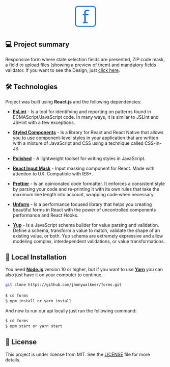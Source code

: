 <h1 align="center">
    <img width="13%"  alt="Icon Repo" title="form" src="./src/assets/images/form-icon.png" />
</h1>

## 💻 Project summary

Responsive form where state selection fields are presented, ZIP code mask, a field to upload files (showing a preview of them) and mandatory fields validator. If you want to see the Design, just [click here](https://github.com/jhonywalkeer/forms/tree/main/src/assets/screenshots).

## 🛠 Technologies

Project was built using **React.js** and the following dependencies:

- **[EsLint](https://www.npmjs.com/package/eslint)** - Is a tool for identifying and reporting on patterns found in ECMAScript/JavaScript code. In many ways, it is similar to JSLint and JSHint with a few exceptions.

- **[Styled Components](https://styled-components.com/)** - Is a library for React and React Native that allows you to use component-level styles in your application that are written with a mixture of JavaScript and CSS using a technique called CSS-in-JS.

- **[Polished](https://www.npmjs.com/package/polished)** - A lightweight toolset for writing styles in JavaScript.

- **[React Input Mask](https://www.npmjs.com/package/react-input-mask)** - Input masking component for React. Made with attention to UX. Compatible with IE8+.

- **[Prettier](https://www.npmjs.com/package/prettier)** - Is an opinionated code formatter. It enforces a consistent style by parsing your code and re-printing it with its own rules that take the maximum line length into account, wrapping code when necessary.

- **[Unform](https://www.npmjs.com/package/unform)** - Is a performance focused library that helps you creating beautiful forms in React with the power of uncontrolled components performance and React Hooks.

- **[Yup](https://www.npmjs.com/package/yup)** - Is a JavaScript schema builder for value parsing and validation. Define a schema, transform a value to match, validate the shape of an existing value, or both. Yup schema are extremely expressive and allow modeling complex, interdependent validations, or value transformations.

## 🔨 Local Installation

You need **[Node.js](https://nodejs.org)** version 10 or higher, but if you want to use **[Yarn](https://yarnpkg.com/)** you can also just have it on your computer to continue.

```bash
git clone https://github.com/jhonywalkeer/forms.git

$ cd forms
$ npm install or yarn install
```

And now to run our api locally just run the following command:

```bash
$ cd forms
$ npm start or yarn start
```

## 📖 License

This project is under license from MIT. See the [LICENSE](LICENSE.md) file for more details.
